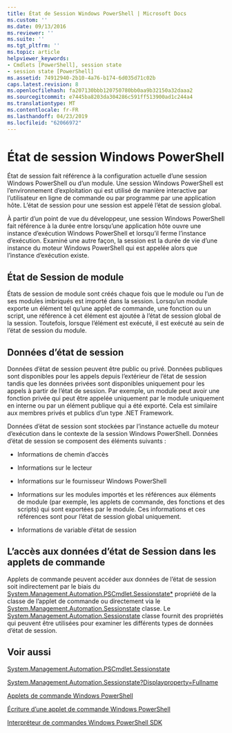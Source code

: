 ```yaml
---
title: État de Session Windows PowerShell | Microsoft Docs
ms.custom: ''
ms.date: 09/13/2016
ms.reviewer: ''
ms.suite: ''
ms.tgt_pltfrm: ''
ms.topic: article
helpviewer_keywords:
- Cmdlets [PowerShell], session state
- session state [PowerShell]
ms.assetid: 74912940-2b10-4a76-b174-6d035d71c02b
caps.latest.revision: 8
ms.openlocfilehash: fa207130bbb120750780bb0aa9b32150a32daaa2
ms.sourcegitcommit: e7445ba8203da304286c591ff513900ad1c244a4
ms.translationtype: MT
ms.contentlocale: fr-FR
ms.lasthandoff: 04/23/2019
ms.locfileid: "62066972"
---
```

# <a name="windows-powershell-session-state"></a>État de session Windows PowerShell

État de session fait référence à la configuration actuelle d’une session Windows PowerShell ou d’un module. Une session Windows PowerShell est l’environnement d’exploitation qui est utilisé de manière interactive par l’utilisateur en ligne de commande ou par programme par une application hôte. L’état de session pour une session est appelé l’état de session global.

À partir d’un point de vue du développeur, une session Windows PowerShell fait référence à la durée entre lorsqu’une application hôte ouvre une instance d’exécution Windows PowerShell et lorsqu’il ferme l’instance d’exécution. Examiné une autre façon, la session est la durée de vie d’une instance du moteur Windows PowerShell qui est appelée alors que l’instance d’exécution existe.

## <a name="module-session-state"></a>État de Session de module

États de session de module sont créés chaque fois que le module ou l’un de ses modules imbriqués est importé dans la session. Lorsqu’un module exporte un élément tel qu’une applet de commande, une fonction ou un script, une référence à cet élément est ajoutée à l’état de session global de la session. Toutefois, lorsque l’élément est exécuté, il est exécuté au sein de l’état de session du module.

## <a name="session-state-data"></a>Données d’état de session

Données d’état de session peuvent être public ou privé. Données publiques sont disponibles pour les appels depuis l’extérieur de l’état de session tandis que les données privées sont disponibles uniquement pour les appels à partir de l’état de session. Par exemple, un module peut avoir une fonction privée qui peut être appelée uniquement par le module uniquement en interne ou par un élément publique qui a été exporté. Cela est similaire aux membres privés et publics d’un type .NET Framework.

Données d’état de session sont stockées par l’instance actuelle du moteur d’exécution dans le contexte de la session Windows PowerShell. Données d’état de session se composent des éléments suivants :

- Informations de chemin d’accès

- Informations sur le lecteur

- Informations sur le fournisseur Windows PowerShell

- Informations sur les modules importés et les références aux éléments de module (par exemple, les applets de commande, des fonctions et des scripts) qui sont exportées par le module. Ces informations et ces références sont pour l’état de session global uniquement.

- Informations de variable d’état de session

## <a name="accessing-session-state-data-within-cmdlets"></a>L’accès aux données d’état de Session dans les applets de commande

Applets de commande peuvent accéder aux données de l’état de session soit indirectement par le biais du [System.Management.Automation.PSCmdlet.Sessionstate*](/dotnet/api/System.Management.Automation.PSCmdlet.SessionState) propriété de la classe de l’applet de commande ou directement via le [ System.Management.Automation.Sessionstate](/dotnet/api/System.Management.Automation.SessionState) classe. Le [System.Management.Automation.Sessionstate](/dotnet/api/System.Management.Automation.SessionState) classe fournit des propriétés qui peuvent être utilisées pour examiner les différents types de données d’état de session.

## <a name="see-also"></a>Voir aussi

[System.Management.Automation.PSCmdlet.Sessionstate](/dotnet/api/System.Management.Automation.PSCmdlet.SessionState)

[System.Management.Automation.Sessionstate?Displayproperty=Fullname](/dotnet/api/System.Management.Automation.SessionState)

[Applets de commande Windows PowerShell](./cmdlet-overview.md)

[Écriture d’une applet de commande Windows PowerShell](./writing-a-windows-powershell-cmdlet.md)

[Interpréteur de commandes Windows PowerShell SDK](../windows-powershell-reference.md)
